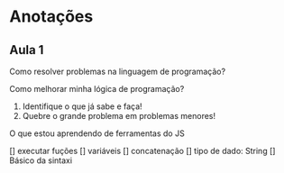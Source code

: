 <h1>Anotações</h1>


<h2>Aula 1 </h2>

Como resolver problemas na linguagem de programação?

Como melhorar minha lógica de programação?

   1. Identifique o que já sabe e faça!
   2. Quebre o grande problema em problemas menores!

O que estou aprendendo de ferramentas do JS

[] executar fuções
[] variáveis 
[] concatenação
[] tipo de dado: String
[] Básico da sintaxi



